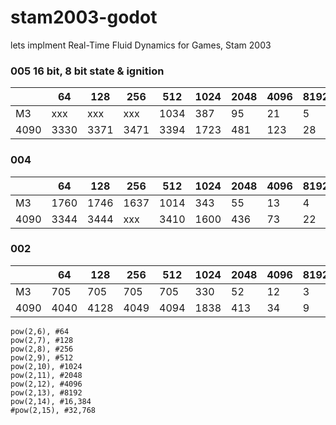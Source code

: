 # stam2003-godot
 lets implment Real-Time Fluid Dynamics for Games, Stam 2003


### 005 16 bit, 8 bit state & ignition
| | 64 | 128 | 256 | 512 | 1024 | 2048 | 4096 | 8192 | 16,384  | 32,768 |
|-|-|-|-|-|-|-|-|-|-|-|
|M3| xxx | xxx | xxx | 1034 | 387 | 95 | 21 | 5 | 2 | xxx |
|4090| 3330 | 3371 | 3471 | 3394 | 1723 | 481 | 123 | 28 | 7 | xxx |


### 004

| | 64 | 128 | 256 | 512 | 1024 | 2048 | 4096 | 8192 | 16,384  | 32,768 |
|-|-|-|-|-|-|-|-|-|-|-|
|M3| 1760 | 1746 | 1637 | 1014 | 343 | 55 | 13 | 4 | 1 | xxx |
|4090| 3344 | 3444 | xxx | 3410 | 1600 | 436 | 73 | 22 | 3 | xxx |


### 002

| | 64 | 128 | 256 | 512 | 1024 | 2048 | 4096 | 8192 | 16,384  | 32,768 |
|-|-|-|-|-|-|-|-|-|-|-|
|M3| 705 | 705 | 705 | 705 | 330 | 52 | 12 | 3 | 1 | crash |
|4090| 4040 | 4128 | 4049 | 4094 | 1838 | 413 | 34 | 9 | 2 | crash |



	pow(2,6), #64
	pow(2,7), #128
	pow(2,8), #256
	pow(2,9), #512
	pow(2,10), #1024
	pow(2,11), #2048
	pow(2,12), #4096
	pow(2,13), #8192
	pow(2,14), #16,384
	#pow(2,15), #32,768